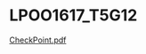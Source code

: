 # LPOO1617_T5G12
[CheckPoint.pdf](https://github.com/bernardoleite/LPOO1617_T5G12/files/1046481/CheckPoint.pdf)
